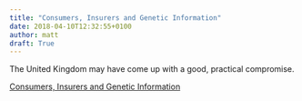 ```yaml
---
title: "Consumers, Insurers and Genetic Information"
date: 2018-04-10T12:32:55+0100
author: matt
draft: True
---
```

The United Kingdom may have come up with a good, practical compromise.

[ Consumers, Insurers and Genetic Information ]( https://www.thinkadvisor.com/2018/04/06/consumers-insurers-and-genetic-information/ )
